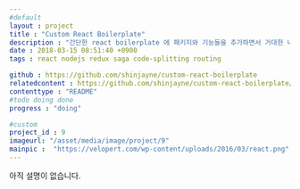 ```yaml
---
#default
layout : project
title : "Custom React Boilerplate"
description : "간단한 react boilerplate 에 패키지와 기능들을 추가하면서 거대한 나만의 boilerplate 를 만들어가는 프로젝트"
date : 2018-03-15 08:51:40 +0900
tags : react nodejs redux saga code-splitting routing

github : https://github.com/shinjayne/custom-react-boilerplate
relatedcontent : https://github.com/shinjayne/custom-react-boilerplate/blob/master/README.md
contenttype : "README"
#todo doing done
progress : "doing"

#custom
project_id : 9
imageurl: "/asset/media/image/project/9"
mainpic :  "https://velopert.com/wp-content/uploads/2016/03/react.png"
---
```


아직 설명이 없습니다.
